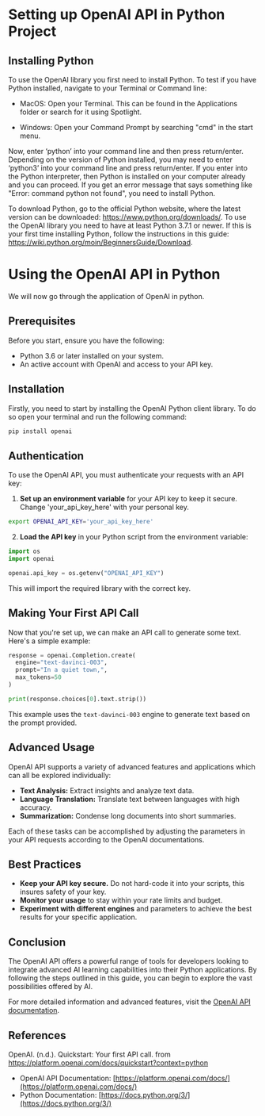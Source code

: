 # Setting up OpenAI API in Python Project

## Installing Python
To use the OpenAI library you first need to install Python. To test if you have Python installed, navigate to your Terminal or Command line:

* MacOS: Open your Terminal. This can be found in the Applications folder or search for it using Spotlight. 

* Windows: Open your Command Prompt by searching "cmd" in the start menu.

Now, enter ‘python’ into your command line and then press return/enter. Depending on the version of Python installed, you may need to enter ‘python3’ into your command line and press return/enter. If you enter into the Python interpreter, then Python is installed on your computer already and you can proceed. If you get an error message that says something like "Error: command python not found", you need to install Python. 

To download Python, go to the official Python website, where the latest version can be downloaded: https://www.python.org/downloads/. To use the OpenAI library you need to have at least Python 3.7.1 or newer. If this is your first time installing Python, follow the instructions in this guide: https://wiki.python.org/moin/BeginnersGuide/Download. 



# Using the OpenAI API in Python

We will now go through the application of OpenAI in python.

## Prerequisites

Before you start, ensure you have the following:
- Python 3.6 or later installed on your system.
- An active account with OpenAI and access to your API key.

## Installation

Firstly, you need to start by installing the OpenAI Python client library. To do so open your terminal and run the following command:

```bash
pip install openai
```

## Authentication

To use the OpenAI API, you must authenticate your requests with an API key:

1. **Set up an environment variable** for your API key to keep it secure. Change 'your_api_key_here' with your personal key.

```bash
export OPENAI_API_KEY='your_api_key_here'
```

2. **Load the API key** in your Python script from the environment variable:

```python
import os
import openai

openai.api_key = os.getenv("OPENAI_API_KEY")
```

This will import the required library with the correct key.

## Making Your First API Call

Now that you're set up, we can make an API call to generate some text. Here's a simple example:

```python
response = openai.Completion.create(
  engine="text-davinci-003",
  prompt="In a quiet town,",
  max_tokens=50
)

print(response.choices[0].text.strip())
```

This example uses the `text-davinci-003` engine to generate text based on the prompt provided.

## Advanced Usage

OpenAI API supports a variety of advanced features and applications which can all be explored individually:

- **Text Analysis:** Extract insights and analyze text data.
- **Language Translation:** Translate text between languages with high accuracy.
- **Summarization:** Condense long documents into short summaries.

Each of these tasks can be accomplished by adjusting the parameters in your API requests according to the OpenAI documentations.

## Best Practices

- **Keep your API key secure.** Do not hard-code it into your scripts, this insures safety of your key.
- **Monitor your usage** to stay within your rate limits and budget.
- **Experiment with different engines** and parameters to achieve the best results for your specific application.

## Conclusion

The OpenAI API offers a powerful range of tools for developers looking to integrate advanced AI learning capabilities into their Python applications. By following the steps outlined in this guide, you can begin to explore the vast possibilities offered by AI.

For more detailed information and advanced features, visit the [OpenAI API documentation](https://platform.openai.com/docs/).

## References
OpenAI. (n.d.). Quickstart: Your first API call. from https://platform.openai.com/docs/quickstart?context=python
- OpenAI API Documentation: [https://platform.openai.com/docs/](https://platform.openai.com/docs/)
- Python Documentation: [https://docs.python.org/3/](https://docs.python.org/3/)
